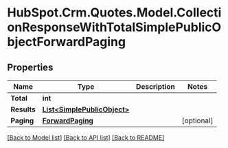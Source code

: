 # HubSpot.Crm.Quotes.Model.CollectionResponseWithTotalSimplePublicObjectForwardPaging

## Properties

Name | Type | Description | Notes
------------ | ------------- | ------------- | -------------
**Total** | **int** |  | 
**Results** | [**List&lt;SimplePublicObject&gt;**](SimplePublicObject.md) |  | 
**Paging** | [**ForwardPaging**](ForwardPaging.md) |  | [optional] 

[[Back to Model list]](../README.md#documentation-for-models) [[Back to API list]](../README.md#documentation-for-api-endpoints) [[Back to README]](../README.md)

